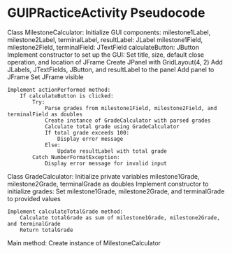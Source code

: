 # GUIPRacticeActivity Pseudocode
Class MilestoneCalculator:
    Initialize GUI components:
        milestone1Label, milestone2Label, terminalLabel, resultLabel: JLabel
        milestone1Field, milestone2Field, terminalField: JTextField
        calculateButton: JButton
    Implement constructor to set up the GUI:
        Set title, size, default close operation, and location of JFrame
        Create JPanel with GridLayout(4, 2)
        Add JLabels, JTextFields, JButton, and resultLabel to the panel
        Add panel to JFrame
        Set JFrame visible

    Implement actionPerformed method:
        If calculateButton is clicked:
            Try:
                Parse grades from milestone1Field, milestone2Field, and terminalField as doubles
                Create instance of GradeCalculator with parsed grades
                Calculate total grade using GradeCalculator
                If total grade exceeds 100:
                    Display error message
                Else:
                    Update resultLabel with total grade
            Catch NumberFormatException:
                Display error message for invalid input

Class GradeCalculator:
    Initialize private variables milestone1Grade, milestone2Grade, terminalGrade as doubles
    Implement constructor to initialize grades:
        Set milestone1Grade, milestone2Grade, and terminalGrade to provided values

    Implement calculateTotalGrade method:
        Calculate totalGrade as sum of milestone1Grade, milestone2Grade, and terminalGrade
        Return totalGrade

Main method:
    Create instance of MilestoneCalculator
